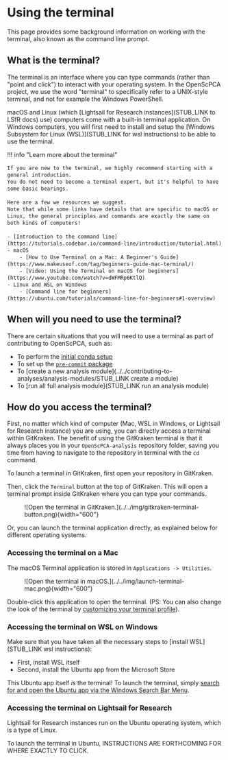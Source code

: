 # Using the terminal

This page provides some background information on working with the terminal, also known as the command line prompt.


## What is the terminal?

The terminal is an interface where you can type commands (rather than "point and click") to interact with your operating system.
In the OpenScPCA project, we use the word "terminal" to specifically refer to a UNIX-style terminal, and not for example the Windows PowerShell.

macOS and Linux (which [Lightsail for Research instances](STUB_LINK to LSfR docs) use) computers come with a built-in terminal application.
On Windows computers, you will first need to install and setup the [Windows Subsystem for Linux (WSL)](STUB_LINK for wsl instructions) to be able to use the terminal.

!!! info "Learn more about the terminal"

    If you are new to the terminal, we highly recommend starting with a general introduction.
    You do not need to become a terminal expert, but it's helpful to have some basic bearings.

    Here are a few we resources we suggest.
    Note that while some links have details that are specific to macOS or Linux, the general principles and commands are exactly the same on both kinds of computers!

    - [Introduction to the command line](https://tutorials.codebar.io/command-line/introduction/tutorial.html)
    - macOS
        - [How to Use Terminal on a Mac: A Beginner's Guide](https://www.makeuseof.com/tag/beginners-guide-mac-terminal/)
        - [Video: Using the Terminal on macOS for beginners](https://www.youtube.com/watch?v=dWFMRp6KtlQ)
    - Linux and WSL on Windows
        - [Command line for beginners](https://ubuntu.com/tutorials/command-line-for-beginners#1-overview)

## When will you need to use the terminal?

There are certain situations that you will need to use a terminal as part of contributing to OpenScPCA, such as:

- To perform the [initial conda setup](../../technical-setup/environment-setup/setup-conda.md)
- To set up the [`pre-commit` package](../../technical-setup/environment-setup/setup-precommit.md)
- To [create a new analysis module](../../contributing-to-analyses/analysis-modules/STUB_LINK create a module)
- To [run all full analysis module](STUB_LINK run an analysis module)

## How do you access the terminal?

First, no matter which kind of computer (Mac, WSL in Windows, or Lightsail for Research instance) you are using, you can directly access a terminal within GitKraken.
The benefit of using the GitKraken terminal is that it always places you in your `OpenScPCA-analysis` repository folder, saving you time from having to navigate to the repository in terminal with the `cd` command.

To launch a terminal in GitKraken, first open your repository in GitKraken.

Then, click the `Terminal` button at the top of GitKraken.
This will open a terminal prompt inside GitKraken where you can type your commands.

<figure markdown="span">
    ![Open the terminal in GitKraken.](../../img/gitkraken-terminal-button.png){width="600"}
</figure>
 <!-- TODO: Note this in case we need it for windows setup: https://help.gitkraken.com/gitkraken-client/terminal/#setting-the-default-terminal-on-windows. Also: https://help.gitkraken.com/gitkraken-client/windows-subsystem-for-linux/ -->


Or, you can launch the terminal application directly, as explained below for different operating systems.


### Accessing the terminal on a Mac

The macOS Terminal application is stored in `Applications -> Utilities`.

<figure markdown="span">
    ![Open the terminal in macOS.](../../img/launch-terminal-mac.png){width="600"}
</figure>

Double-click this application to open the terminal.
(PS: You can also change the look of the terminal by [customizing your terminal profile](https://support.apple.com/guide/terminal/profiles-change-terminal-windows-trml107/mac)).


### Accessing the terminal on WSL on Windows

Make sure that you have taken all the necessary steps to [install WSL](STUB_LINK wsl instructions):

- First, install WSL itself
- Second, install the Ubuntu app from the Microsoft Store

This Ubuntu app itself _is_ the terminal!
To launch the terminal, simply [search for and open the Ubuntu app via the Windows Search Bar Menu](https://canonical-ubuntu-wsl.readthedocs-hosted.com/en/latest/guides/install-ubuntu-wsl2/#method-1-microsoft-store).

### Accessing the terminal on Lightsail for Research

Lightsail for Research instances run on the Ubuntu operating system, which is a type of Linux.

To launch the terminal in Ubuntu, INSTRUCTIONS ARE FORTHCOMING FOR WHERE EXACTLY TO CLICK.
